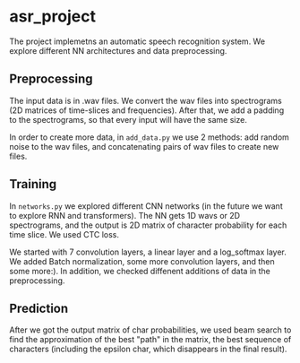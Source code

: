 # asr_project
 
The project implemetns an automatic speech recognition system. We explore different NN architectures and data preprocessing.

## Preprocessing 
The input data is in .wav files. We convert the wav files into spectrograms (2D matrices of time-slices and frequencies). After that, we add a padding to the spectrograms, so that every input will have the same size. 

In order to create more data, in `add_data.py` we use 2 methods: add random noise to the wav files, and concatenating pairs of wav files to create new files. 

## Training
In `networks.py` we explored different CNN networks (in the future we want to explore RNN and transformers). The NN gets 1D wavs or 2D spectrograms, and the output is 2D matrix of character probability for each time slice. We used CTC loss. 

We started with 7 convolution layers, a linear layer and a log_softmax layer. We added Batch normalization, some more convolution layers, and then some more:). In addition, we checked diffenent additions of data in the preprocessing. 

## Prediction
After we got the output matrix of char probabilities, we used beam search to find the approximation of the best "path" in the matrix, the best sequence of characters (including the epsilon char, which disappears in the final result).
